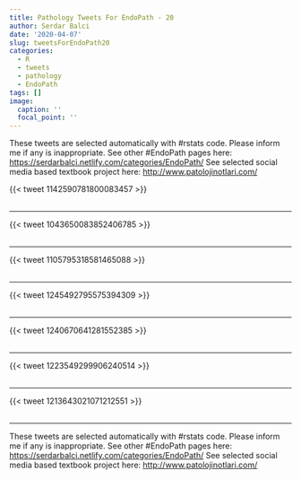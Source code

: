 ```yaml
---
title: Pathology Tweets For EndoPath - 20
author: Serdar Balci
date: '2020-04-07'
slug: tweetsForEndoPath20
categories:
  - R
  - tweets
  - pathology
  - EndoPath
tags: []
image:
  caption: ''
  focal_point: ''
---
```



These tweets are selected automatically with #rstats code. Please inform me if any is inappropriate.
See other #EndoPath pages here: https://serdarbalci.netlify.com/categories/EndoPath/ 
See selected social media based textbook project here: http://www.patolojinotlari.com/

{{< tweet 1142590781800083457 >}}
<br>
<br>
<hr>
{{< tweet 1043650083852406785 >}}
<br>
<br>
<hr>
{{< tweet 1105795318581465088 >}}
<br>
<br>
<hr>
{{< tweet 1245492795575394309 >}}
<br>
<br>
<hr>
{{< tweet 1240670641281552385 >}}
<br>
<br>
<hr>
{{< tweet 1223549299906240514 >}}
<br>
<br>
<hr>
{{< tweet 1213643021071212551 >}}
<br>
<br>
<hr>


These tweets are selected automatically with #rstats code. Please inform me if any is inappropriate.
See other #EndoPath pages here: https://serdarbalci.netlify.com/categories/EndoPath/ 
See selected social media based textbook project here: http://www.patolojinotlari.com/
